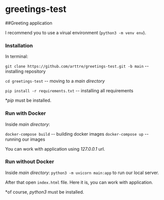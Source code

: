 # greetings-test

##Greeting application

I recommend you to use a virual environment (```python3 -m venv env```).

### Installation
In terminal:

```git clone https://github.com/arttre/greetings-test.git -b main``` -- installing repository

```cd greetings-test``` -- moving to a _main directory_

```pip install -r requirements.txt``` -- installing all requirements

*_pip_ must be installed.

### Run with Docker
Inside _main directory_:

```docker-compose build``` -- building docker images
```docker-compose up``` -- running our images

You can work with application using _127.0.0.1_ url.

### Run without Docker

Inside _main directory_:
```python3 -m uvicorn main:app```
to run our local server.

After that open ```index.html``` file.
Here it is, you can work with application.

*of course, _python3_ must be installed.
